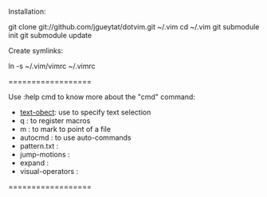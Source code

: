 Installation:

git clone git://github.com/jgueytat/dotvim.git ~/.vim
cd ~/.vim
git submodule init
git submodule update

Create symlinks:

ln -s ~/.vim/vimrc ~/.vimrc


==================

Use :help cmd to know more about the "cmd" command:

- [text-obect](http://vimdoc.sourceforge.net/htmldoc/motion.html#text-objects): use to specify text selection
- q :                 to register macros
- m :                 to mark to point of a file
- autocmd :           to use auto-commands
- pattern.txt :
- jump-motions :
- expand :
- visual-operators :

==================

